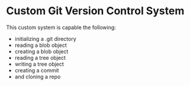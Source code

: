 # Custom Git Version Control System

This custom system is capable the following:
- initializing a .git directory
- reading a blob object
- creating a blob object
- reading a tree object
- writing a tree object
- creating a commit 
- and cloning a repo